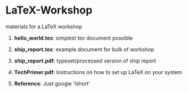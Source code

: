 # LaTeX-Workshop
materials for a LaTeX workshop

1. **hello_world.tex**: simplest tex document possible

2. **ship_report.tex**: example document for bulk of workshop

3. **ship_report.pdf**: typeset/processed version of ship report

4. **TechPrimer.pdf**: Instructions on how to set up LaTeX on your system

5. **Reference**: Just google 'lshort'


